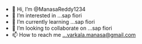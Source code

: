 - 👋 Hi, I’m @ManasaReddy1234
- 👀 I’m interested in ...sap fiori
- 🌱 I’m currently learning ...sap fiori
- 💞️ I’m looking to collaborate on ...sap fiori
- 📫 How to reach me ...varkala.manasa@gmail.com 

<!---
ManasaReddy1234/ManasaReddy1234 is a ✨ special ✨ repository because its `README.md` (this file) appears on your GitHub profile.
You can click the Preview link to take a look at your changes.
--->
